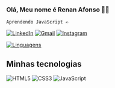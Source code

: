 ### Olá, Meu nome é Renan Afonso 👨‍💻
    Aprendendo JavaScript ✍

[![LinkedIn](https://img.shields.io/badge/LinkedIn-0077B5?style=for-the-badge&logo=linkedin&logoColor=white)](https://www.linkedin.com/in/renan-afonso-44190524a/)
[![Gmail](https://img.shields.io/badge/Gmail-D14836?style=for-the-badge&logo=gmail&logoColor=white)](renanafonso06@gmail.com)
[![Instagram](https://img.shields.io/badge/Instagram-E4405F?style=for-the-badge&logo=instagram&logoColor=white)](https://www.instagram.com/renanafonso16/)

[![Linguagens](https://github-readme-stats.vercel.app/api/top-langs/?username=anuraghazra&layout=compact)](https://github.com/RenanAfonso16/github-readme-stats)

## Minhas tecnologias

![HTML5](https://img.shields.io/badge/HTML5-E34F26?style=for-the-badge&logo=html5&logoColor=white)
![CSS3](https://img.shields.io/badge/CSS3-1572B6?style=for-the-badge&logo=css3&logoColor=white)
![JavaScript](https://img.shields.io/badge/JavaScript-F7DF1E?style=for-the-badge&logo=javascript&logoColor=black)
